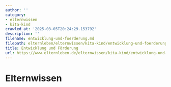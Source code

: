 ```yaml
---
author: ''
category:
- elternwissen
- kita-kind
crawled_at: '2025-03-05T20:24:29.153792'
description: ''
filename: entwicklung-und-foerderung.md
filepath: elternleben/elternwissen/kita-kind/entwicklung-und-foerderung.md
title: Entwicklung und Förderung
url: https://www.elternleben.de/elternwissen/kita-kind/entwicklung-und-foerderung/
---
```


#  Elternwissen


